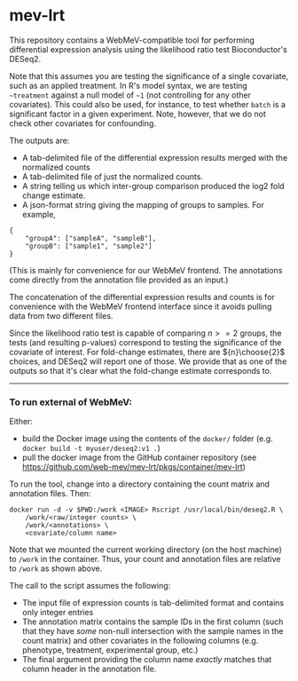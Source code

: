 # mev-lrt

This repository contains a WebMeV-compatible tool for performing differential expression analysis using the likelihood ratio test Bioconductor's DESeq2. 

Note that this assumes you are testing the significance of a single covariate, such as an applied treatment. In R's model syntax, we are testing `~treatment` against a null model of `~1` (not controlling for any other covariates). This could also be used, for instance, to test whether `batch` is a significant factor in a given experiment. Note, however, that we do not check other covariates for confounding.

The outputs are:
- A tab-delimited file of the differential expression results merged with the normalized counts
- A tab-delimited file of just the normalized counts.
- A string telling us which inter-group comparison produced the log2 fold change estimate.
- A json-format string giving the mapping of groups to samples. For example,
```
{
    "groupA": ["sampleA", "sampleB"],
    "groupB": ["sample1", "sample2"]
}
```
(This is mainly for convenience for our WebMeV frontend. The annotations come directly from the annotation file provided as an input.)

The concatenation of the differential expression results and counts is for convenience with the WebMeV frontend interface since it avoids pulling data from two different files.

Since the likelihood ratio test is capable of comparing $n>=2$ groups, the tests (and resulting p-values) correspond to testing the significance of the covariate of interest. For fold-change estimates, there are ${n}\choose{2}$ choices, and DESeq2 will report one of those. We provide that as one of the outputs so that it's clear what the fold-change estimate corresponds to.

---

### To run external of WebMeV:

Either:
- build the Docker image using the contents of the `docker/` folder (e.g. `docker build -t myuser/deseq2:v1 .`) 
- pull the docker image from the GitHub container repository (see https://github.com/web-mev/mev-lrt/pkgs/container/mev-lrt)

To run the tool, change into a directory containing the count matrix and annotation files. Then:
```
docker run -d -v $PWD:/work <IMAGE> Rscript /usr/local/bin/deseq2.R \
    /work/<raw/integer counts> \
    /work/<annotations> \
    <covariate/column name>
```
Note that we mounted the current working directory (on the host machine) to `/work` in the container. Thus, your count and annotation files are relative
to `/work` as shown above.

The call to the script assumes the following:
- The input file of expression counts is tab-delimited format and contains only integer entries
- The annotation matrix contains the sample IDs in the first column (such that they have *some* non-null intersection with the sample names in the count matrix) and other covariates in the following columns (e.g. phenotype, treatment, experimental group, etc.)
- The final argument providing the column name *exactly* matches that column header in the annotation file.
